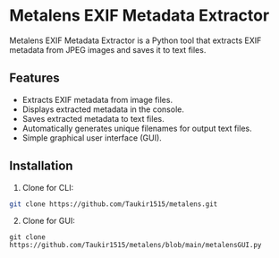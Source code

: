 # Metalens EXIF Metadata Extractor

Metalens EXIF Metadata Extractor is a Python tool that extracts EXIF metadata from JPEG images and saves it to text files.

## Features

- Extracts EXIF metadata from image files.
- Displays extracted metadata in the console.
- Saves extracted metadata to text files.
- Automatically generates unique filenames for output text files.
- Simple graphical user interface (GUI).

## Installation

1. Clone for CLI:

```bash
git clone https://github.com/Taukir1515/metalens.git
```

2. Clone for GUI:
```
git clone https://github.com/Taukir1515/metalens/blob/main/metalensGUI.py
```

